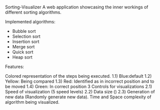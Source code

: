Sorting-Visualizer
A web application showcasing the inner workings of different sorting algorithms.

Implemented algorithms:

- Bubble sort
- Selection sort
- Insertion sort
- Merge sort
- Quick sort
- Heap sort

Features:

Colored representation of the steps being executed.
1.1) Blue:default
1.2) Yellow: Being compared
1.3) Red: Identified as in incorrect position and to be moved
1.4) Green: In correct position
3 Controls for visualizations
2.1) Speed of visualization (5 speed levels)
2.2) Data size ()
2.3) Generation of new data (Randomly generate new data).
Time and Space complexity of algorithm being visualized.
